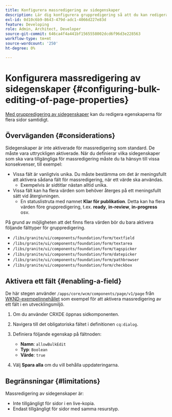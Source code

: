 ```yaml
---
title: Konfigurera massredigering av sidegenskaper
description: Lär dig konfigurera gruppredigering så att du kan redigera egenskaperna för flera sidor samtidigt.
exl-id: 0d10c6b9-8643-479d-adc1-4066d227e83d
feature: Developing
role: Admin, Architect, Developer
source-git-commit: 646ca4f4a441bf1565558002dcd6f96d3e228563
workflow-type: tm+mt
source-wordcount: '250'
ht-degree: 0%

---
```


# Konfigurera massredigering av sidegenskaper {#configuring-bulk-editing-of-page-properties}

[Med gruppredigering av sidegenskaper](/help/sites-cloud/authoring/sites-console/page-properties.md#from-the-sites-console-multiple-pages) kan du redigera egenskaperna för flera sidor samtidigt.

## Överväganden {#considerations}

Sidegenskaper är inte aktiverade för massredigering som standard. De måste vara uttryckligen aktiverade. När du definierar vilka sidegenskaper som ska vara tillgängliga för massredigering måste du ta hänsyn till vissa konsekvenser, till exempel:

* Vissa fält är vanligtvis unika. Du måste bestämma om det är meningsfullt att aktivera sådana fält för massredigering, när ett värde ska användas.
   * Exempelvis är sidtitlar nästan alltid unika.
* Vissa fält kan ha flera värden som behöver återges på ett meningsfullt sätt vid återgivningen.
   * En statuslistruta med namnet **Klar för publikation**. Detta kan ha flera värden före gruppredigering, t.ex. **ready**, **in-review**, **in-progress** osv.

På grund av möjligheten att det finns flera värden bör du bara aktivera följande fälttyper för gruppredigering.

* `/libs/granite/ui/components/foundation/form/textfield`
* `/libs/granite/ui/components/foundation/form/textarea`
* `/libs/granite/ui/components/foundation/form/tagspicker`
* `/libs/granite/ui/components/foundation/form/datepicker`
* `/libs/granite/ui/components/foundation/form/pathbrowser`
* `/libs/granite/ui/components/foundation/form/checkbox`

## Aktivera ett fält {#enabling-a-field}

De här stegen använder `/apps/core/wcm/components/page/v1/page` från [WKND-exempelinnehållet](/help/implementing/developing/introduction/develop-wknd-tutorial.md) som exempel för att aktivera massredigering av ett fält i en utvecklingsmiljö.

1. Om du använder CRXDE öppnas sidkomponenten.
1. Navigera till det obligatoriska fältet i definitionen `cq:dialog`.
1. Definiera följande egenskap på fältnoden:

   * **Namn**: `allowBulkEdit`
   * **Typ**: `Boolean`
   * **Värde**: `true`

1. Välj **Spara alla** om du vill behålla uppdateringarna.

## Begränsningar {#limitations}

Massredigering av sidegenskaper är:

* Inte tillgängligt för sidor i en live-kopia.
* Endast tillgängligt för sidor med samma resurstyp.
